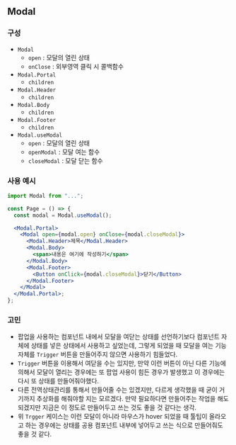 ## Modal

### 구성

- `Modal`
  - `open` : 모달의 열린 상태
  - `onClose` : 외부영역 클릭 시 콜백함수
- `Modal.Portal`
  - `children`
- `Modal.Header`
  - `children`
- `Modal.Body`
  - `children`
- `Modal.Footer`
  - `children`
- `Modal.useModal`
  - `open` : 모달의 열린 상태
  - `openModal` : 모달 여는 함수
  - `closeModal` : 모달 닫는 함수

### 사용 예시

```jsx
import Modal from "...";

const Page = () => {
  const modal = Modal.useModal();

  <Modal.Portal>
    <Modal open={modal.open} onClose={modal.closeModal}>
      <Modal.Header>제목</Modal.Header>
      <Modal.Body>
        <span>내용은 여기에 작성하기</span>
      </Modal.Body>
      <Modal.Footer>
        <Button onClick={modal.closeModal}>닫기</Button>
      </Modal.Footer>
    </Modal>
  </Modal.Portal>;
};
```

### 고민

- 팝업을 사용하는 컴포넌트 내에서 모달을 여닫는 상태를 선언하기보다 컴포넌트 자체에 상태를 넣은 상태에서 사용하고 싶었는데, 그렇게 되었을 때 모달을 여는 기능 자체를 `Trigger` 버튼을 만들어주지 않으면 사용하기 힘들었다.
- `Trigger` 버튼을 이용해서 여닫을 수는 있지만, 만약 이런 버튼이 아닌 다른 기능에 의해서 모달이 열리는 경우에는 또 팝업 사용이 힘든 경우가 발생했고 이 경우에는 다시 또 상태를 만들어줘야했다.
- 다른 전역상태관리를 통해서 만들어줄 수는 있겠지만, 다르게 생각했을 때 굳이 거기까지 추상화를 해줘야할 지는 모르겠다. 만약 필요하다면 만들어주는 작업을 해도 되겠지만 지금은 이 정도로 만들어두고 쓰는 것도 좋을 것 같다는 생각.
- 위 `Trgger` 케이스는 이런 모달이 아니라 마우스가 hover 되었을 때 툴팁이 올라오고 하는 경우에는 상태를 공용 컴포넌트 내부에 넣어두고 쓰는 식으로 만들어줘도 좋을 것 같다.
